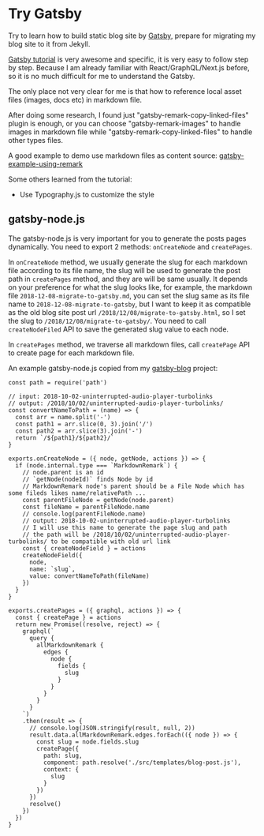# Try Gatsby

Try to learn how to build static blog site by [Gatsby](https://www.gatsbyjs.org/), prepare for migrating my blog site to it from Jekyll.

[Gatsby tutorial](https://www.gatsbyjs.org/tutorial/) is very awesome and specific, it is very easy to follow step by step. Because I am already familiar with React/GraphQL/Next.js before, so it is no much difficult for me to understand the Gatsby.

The only place not very clear for me is that how to reference local asset files (images, docs etc) in markdown file.

After doing some research, I found just "gatsby-remark-copy-linked-files" plugin is enough, or you can choose "gatsby-remark-images" to handle images in markdown file while "gatsby-remark-copy-linked-files" to handle other types files.

A good example to demo use markdown files as content source: [gatsby-example-using-remark](https://using-remark.gatsbyjs.org/)

Some others learned from the tutorial:

- Use Typography.js to customize the style

## gatsby-node.js

The gatsby-node.js is very important for you to generate the posts pages dynamically. You need to export 2 methods: `onCreateNode` and `createPages`. 

In `onCreateNode` method, we usually generate the slug for each markdown file according to its file name, the slug will be used to generate the post path in `createPages` method, and they are will be same usually. It depends on your preference for what the slug looks like, for example, the markdown file `2018-12-08-migrate-to-gatsby.md`, you can set the slug same as its file name to `2018-12-08-migrate-to-gatsby`, but I want to keep it as compatible as the old blog site post url `/2018/12/08/migrate-to-gatsby.html`, so I set the slug to `/2018/12/08/migrate-to-gatsby/`. You need to call `createNodeFiled` API to save the generated slug value to each node.

In `createPages` method, we traverse all markdown files, call `createPage` API to create page for each markdown file.

An example gatsby-node.js copied from my [gatsby-blog](https://github.com/baurine/gatsby-blog) project:

    const path = require('path')

    // input: 2018-10-02-uninterrupted-audio-player-turbolinks
    // output: /2018/10/02/uninterrupted-audio-player-turbolinks/
    const convertNameToPath = (name) => {
      const arr = name.split('-')
      const path1 = arr.slice(0, 3).join('/')
      const path2 = arr.slice(3).join('-')
      return `/${path1}/${path2}/`
    }

    exports.onCreateNode = ({ node, getNode, actions }) => {
      if (node.internal.type === `MarkdownRemark`) {
        // node.parent is an id
        // `getNode(nodeId)` finds Node by id
        // MarkdownRemark node's parent should be a File Node which has some fileds likes name/relativePath ...
        const parentFileNode = getNode(node.parent)
        const fileName = parentFileNode.name
        // console.log(parentFileNode.name)
        // output: 2018-10-02-uninterrupted-audio-player-turbolinks
        // I will use this name to generate the page slug and path
        // the path will be /2018/10/02/uninterrupted-audio-player-turbolinks/ to be compatible with old url link
        const { createNodeField } = actions
        createNodeField({
          node,
          name: `slug`,
          value: convertNameToPath(fileName)
        })
      }
    }

    exports.createPages = ({ graphql, actions }) => {
      const { createPage } = actions
      return new Promise((resolve, reject) => {
        graphql(`
          query {
            allMarkdownRemark {
              edges {
                node {
                  fields {
                    slug
                  }
                }
              }
            }
          }
        `)
        .then(result => {
          // console.log(JSON.stringify(result, null, 2))
          result.data.allMarkdownRemark.edges.forEach(({ node }) => {
            const slug = node.fields.slug
            createPage({
              path: slug,
              component: path.resolve('./src/templates/blog-post.js'),
              context: { 
                slug
              }
            })
          })
          resolve()
        })
      })
    }
